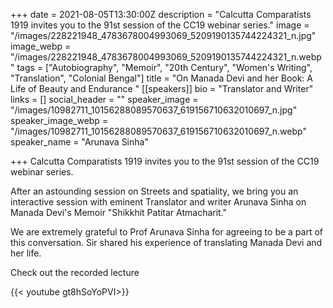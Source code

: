 +++
date = 2021-08-05T13:30:00Z
description = "Calcutta Comparatists 1919 invites you to the 91st session of the CC19 webinar series."
image = "/images/228221948_4783678004993069_5209190135744224321_n.jpg"
image_webp = "/images/228221948_4783678004993069_5209190135744224321_n.webp"
tags = ["Autobiography", "Memoir", "20th Century", "Women's Writing", "Translation", "Colonial Bengal"]
title = "On Manada Devi and her Book: A Life of Beauty and Endurance       "
[[speakers]]
bio = "Translator and Writer"
links = []
social_header = ""
speaker_image = "/images/10982711_10156288089570637_619156710632010697_n.jpg"
speaker_image_webp = "/images/10982711_10156288089570637_619156710632010697_n.webp"
speaker_name = "Arunava Sinha"

+++
Calcutta Comparatists 1919 invites you to the 91st session of the CC19 webinar series.

After an astounding session on Streets and spatiality, we bring you an interactive session with eminent Translator and writer Arunava Sinha on Manada Devi's Memoir "Shikkhit Patitar Atmacharit."

We are extremely grateful to Prof Arunava Sinha for agreeing to be a part of this conversation. Sir shared his experience of translating Manada Devi and her life.

Check out the recorded lecture

{{< youtube gt8hSoYoPVI>}}
